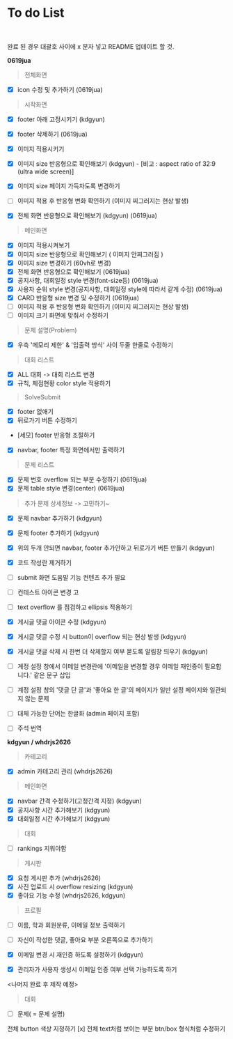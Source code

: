 <h1>To do List</h1>

<br />

완료 된 경우 대괄호 사이에 x 문자 넣고 README 업데이트 할 것.   


**0619jua**
> 전체화면
- [x] icon 수정 및 추가하기   (0619jua)  

> 시작화면   

- [x] footer 아래 고정시키기 (kdgyun)   
- [x] footer 삭제하기 (0619jua)   
- [x] 이미지 적용시키기   
- [x] 이미지 size 반응형으로 확인해보기 (kdgyun) - [비고 : aspect ratio of 32:9 (ultra wide screen)]   
- [x] 이미지 size 페이지 가득차도록 변경하기   
- [ ] 이미지 적용 후 반응형 변화 확인하기   (이미지 찌그러지는 현상 발생)
- [x] 전체 화면 반응형으로 확인해보기 (kdgyun) (0619jua) 


> 메인화면   

- [x] 이미지 적용시켜보기
- [x] 이미지 size 반응형으로 확인해보기  ( 이미지 안찌그러짐 )
- [x] 이미지 size 변경하기 (60vh로 변경)
- [x] 전체 화면 반응형으로 확인해보기 (0619jua) 
- [x] 공지사항, 대회일정 style 변경(font-size등)  (0619jua) 
- [x] 사용자 순위 style 변경(공지사항, 대회일정 style에 따라서 같게 수정) (0619jua) 
- [x] CARD 반응형 size 변경 및 수정하기 (0619jua) 
- [ ] 이미지 적용 후 반응형 변화 확인하기 (이미지 찌그러지는 현상 발생)
- [ ] 이미지 크기 화면에 맞춰서 수정하기

> 문제 설명(Problem)   

- [x] 우측 '메모리 제한' & '입출력 방식' 사이 두줄 한줄로 수정하기  

> 대회 리스트   

- [x] ALL 대회 -> 대회 리스트 변경
- [x] 규칙, 체점현황 color style 적용하기

> SolveSubmit   

- [x] footer 없애기   
- [x] 뒤로가기 버튼 수정하기
- [세모] footer 반응형 조절하기
- [x] navbar, footer 특정 화면에서만 출력하기

> 문제 리스트  

- [x] 문제 번호 overflow 되는 부분 수정하기 (0619jua) 
- [x] 문제 table style 변경(center) (0619jua) 

>추가
> 문제 상세정보 -> 고민하기~
- [x] 문제 navbar 추가하기 (kdgyun)
- [x] 문제 footer 추가하기 (kdgyun)
- [x] 위의 두개 안되면 navbar, footer 추가안하고 뒤로가기 버튼 만들기 (kdgyun)
- [x] 코드 작성란 제거하기

- [ ] submit 화면 도움말 기능 컨텐츠 추가 필요
- [ ] 컨테스트 아이콘 변경 고
- [ ] text overflow 를 점검하고 ellipsis 적용하기
- [x] 게시글 댓글 아이콘 수정 (kdgyun)
- [x] 게시글 댓글 수정 시 button이 overflow 되는 현상 발생 (kdgyun)
- [x] 게시글 댓글 삭제 시 한번 더 삭제할지 여부 묻도록 알림창 띄우기 (kdgyun)
- [ ] 계정 설정 창에서 이메일 변경란에 '이메일을 변경할 경우 이메일 재인증이 필요합니다.' 같은 문구 삽입
- [ ] 계정 설정 창의 '댓글 단 글'과 '좋아요 한 글'의 페이지가 일반 설정 페이지와 일관되지 않는 문제
- [ ] 대체 가능한 단어는 한글화 (admin 페이지 포함)
- [ ] 주석 번역


**kdgyun / whdrjs2626**

> 카테고리   

- [x] admin 카테고리 관리 (whdrjs2626)

> 메인화면   

- [x] navbar 간격 수정하기(고정간격 지정) (kdgyun)  
- [x] 공지사항 시간 추가해보기 (kdgyun)
- [x] 대회일정 시간 추가해보기 (kdgyun)

> 대회   
- [ ] rankings 지워야함

> 게시판   

- [x] 요청 게시판 추가 (whdrjs2626)
- [x] 사진 업로드 시 overflow resizing (kdgyun)
- [x] 좋아요 기능 수정 (whdrjs2626, kdgyun)

> 프로필   

- [ ] 이름, 학과 회원분류, 이메일 정보 출력하기
- [ ] 자신이 작성한 댓글, 좋아요 부분 오른쪽으로 추가하기
- [x] 이메일 변경 시 재인증 하도록 설정하기 (kdgyun)    
- [x] 관리자가 사용자 생성시 이메일 인증 여부 선택 가능하도록 하기




<나머지 완료 후 제작 예정> 
>대회
- [ ] 문제( = 문제 설명)   

전체 button 색상 지정하기
[x] 전체 text처럼 보이는 부분 btn/box 형식처럼 수정하기
